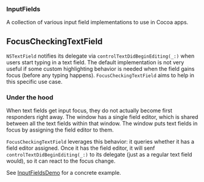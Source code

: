 ### InputFields

A collection of various input field implementations to use in Cocoa apps.

## FocusCheckingTextField

`NSTextField` notifies its delegate via `controlTextDidBeginEditing(_:)` when users start typing in a text field. The default implementation is not very useful if some custom highlighting behavior is needed when the field gains focus (before any typing happens). `FocusCheckingTextField` aims to help in this specific use case.

### Under the hood

When text fields get input focus, they do not actually become first responders right away. The window has a single field editor, which is shared between all the text fields within that window. The window puts text fields in focus by assigning the field editor to them.

`FocusCheckingTextField` leverages this behavior: it queries whether it has a field editor assigned. Once it has the field editor, it will senf `controlTextDidBeginEditing(_:)` to its delegate (just as a regular text field would), so it can react to the focus change.

See [InputFieldsDemo](Example/InputFieldsDemo) for a concrete example.

